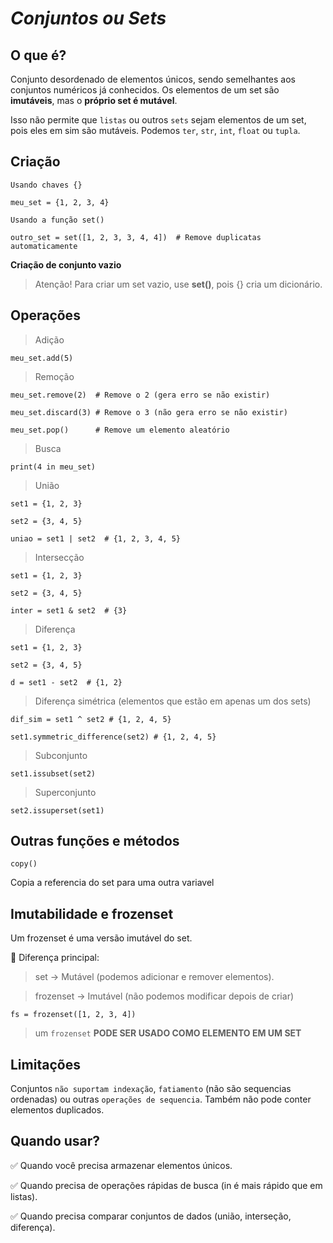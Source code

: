 # ***Conjuntos ou Sets***

## O que é?

Conjunto desordenado de elementos únicos, sendo semelhantes aos conjuntos numéricos já conhecidos. Os elementos de um set são **imutáveis**, mas o **próprio set é mutável**.

Isso não permite que `listas` ou outros `sets` sejam elementos de um set, pois eles em sim são mutáveis. Podemos `ter`, `str`, `int`, `float` ou `tupla`.

## Criação

`Usando chaves {}`

    meu_set = {1, 2, 3, 4}

`Usando a função set()`

    outro_set = set([1, 2, 3, 3, 4, 4])  # Remove duplicatas automaticamente

**Criação de conjunto vazio**
>Atenção! Para criar um set vazio, use **set()**, pois {} cria um dicionário.

## Operações

>Adição

    meu_set.add(5)

> Remoção

    meu_set.remove(2)  # Remove o 2 (gera erro se não existir)
    
    meu_set.discard(3) # Remove o 3 (não gera erro se não existir)

    meu_set.pop()      # Remove um elemento aleatório

> Busca

    print(4 in meu_set)

> União

    set1 = {1, 2, 3}

    set2 = {3, 4, 5}
    
    uniao = set1 | set2  # {1, 2, 3, 4, 5}

> Intersecção

    set1 = {1, 2, 3}

    set2 = {3, 4, 5}

    inter = set1 & set2  # {3}

> Diferença

    set1 = {1, 2, 3}

    set2 = {3, 4, 5}
    
    d = set1 - set2  # {1, 2}

> Diferença simétrica (elementos que estão em apenas um dos sets)

    dif_sim = set1 ^ set2 # {1, 2, 4, 5}

    set1.symmetric_difference(set2) # {1, 2, 4, 5}

> Subconjunto

    set1.issubset(set2)

> Superconjunto

    set2.issuperset(set1)

## Outras funções e métodos

`copy()` 

Copia a referencia do set para uma outra variavel

## Imutabilidade e frozenset

Um frozenset é uma versão imutável do set.

🔹 Diferença principal:

> set → Mutável (podemos adicionar e remover elementos).

> frozenset → Imutável (não podemos modificar depois de criar)

    fs = frozenset([1, 2, 3, 4])

> um `frozenset` **PODE SER USADO COMO ELEMENTO EM UM SET** 


## Limitações

Conjuntos `não suportam indexação`, `fatiamento` (não são sequencias ordenadas) ou outras `operações de sequencia`. Também não pode conter elementos duplicados.

## Quando usar?

✅ Quando você precisa armazenar elementos únicos.

✅ Quando precisa de operações rápidas de busca (in é mais rápido que em listas).

✅ Quando precisa comparar conjuntos de dados (união, interseção, diferença).




